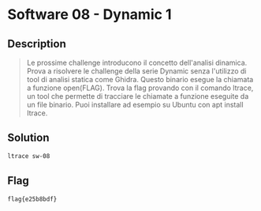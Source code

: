# Software 08 - Dynamic 1

## Description
> Le prossime challenge introducono il concetto dell'analisi dinamica. 
Prova a risolvere le challenge della serie Dynamic senza l'utilizzo di tool di analisi statica come Ghidra. 
Questo binario esegue la chiamata a funzione open(FLAG). Trova la flag provando con il comando ltrace, un tool che permette di tracciare le chiamate a funzione eseguite da un file binario. 
Puoi installare ad esempio su Ubuntu con apt install ltrace.

## Solution
```sh
ltrace sw-08
```
  
## Flag
`flag{e25b8bdf}`